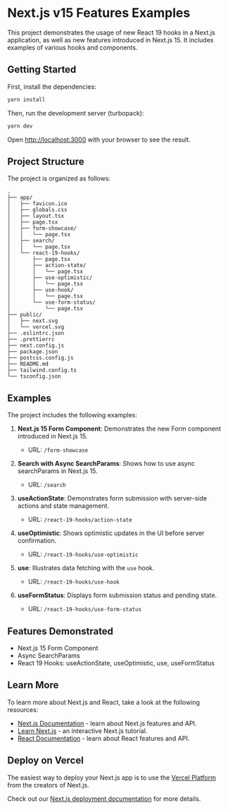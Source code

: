# Next.js v15 Features Examples

This project demonstrates the usage of new React 19 hooks in a Next.js application, as well as new features introduced in Next.js 15. It includes examples of various hooks and components.

## Getting Started

First, install the dependencies:

```bash
yarn install
````

Then, run the development server (turbopack):

```bash
yarn dev
````


Open [http://localhost:3000](http://localhost:3000) with your browser to see the result.

## Project Structure

The project is organized as follows:

````
.
├── app/
│   ├── favicon.ico
│   ├── globals.css
│   ├── layout.tsx
│   ├── page.tsx
│   ├── form-showcase/
│   │   └── page.tsx
│   ├── search/
│   │   └── page.tsx
│   └── react-19-hooks/
│       ├── page.tsx
│       ├── action-state/
│       │   └── page.tsx
│       ├── use-optimistic/
│       │   └── page.tsx
│       ├── use-hook/
│       │   └── page.tsx
│       └── use-form-status/
│           └── page.tsx
├── public/
│   ├── next.svg
│   └── vercel.svg
├── .eslintrc.json
├── .prettierrc
├── next.config.js
├── package.json
├── postcss.config.js
├── README.md
├── tailwind.config.ts
└── tsconfig.json
````


## Examples

The project includes the following examples:

1. **Next.js 15 Form Component**: Demonstrates the new Form component introduced in Next.js 15.
   - URL: `/form-showcase`

2. **Search with Async SearchParams**: Shows how to use async searchParams in Next.js 15.
   - URL: `/search`

3. **useActionState**: Demonstrates form submission with server-side actions and state management.
   - URL: `/react-19-hooks/action-state`

4. **useOptimistic**: Shows optimistic updates in the UI before server confirmation.
   - URL: `/react-19-hooks/use-optimistic`

5. **use**: Illustrates data fetching with the `use` hook.
   - URL: `/react-19-hooks/use-hook`

6. **useFormStatus**: Displays form submission status and pending state.
   - URL: `/react-19-hooks/use-form-status`

## Features Demonstrated

- Next.js 15 Form Component
- Async SearchParams
- React 19 Hooks: useActionState, useOptimistic, use, useFormStatus

## Learn More

To learn more about Next.js and React, take a look at the following resources:

- [Next.js Documentation](https://nextjs.org/docs) - learn about Next.js features and API.
- [Learn Next.js](https://nextjs.org/learn) - an interactive Next.js tutorial.
- [React Documentation](https://reactjs.org/) - learn about React features and API.

## Deploy on Vercel

The easiest way to deploy your Next.js app is to use the [Vercel Platform](https://vercel.com/new?utm_medium=default-template&filter=next.js&utm_source=create-next-app&utm_campaign=create-next-app-readme) from the creators of Next.js.

Check out our [Next.js deployment documentation](https://nextjs.org/docs/deployment) for more details.
